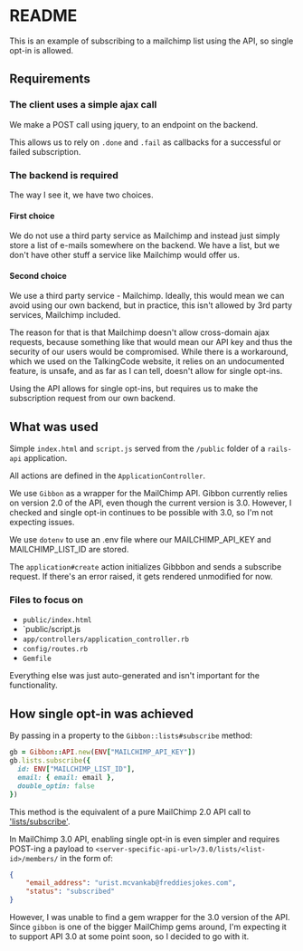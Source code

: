 # README

This is an example of subscribing to a mailchimp list using the API, so single opt-in is allowed.

## Requirements

### The client uses a simple ajax call

We make a POST call using jquery, to an endpoint on the backend.

This allows us to rely on `.done` and `.fail` as callbacks for a successful or failed subscription.

### The backend is required

The way I see it, we have two choices.

#### First choice

We do not use a third party service as Mailchimp and instead just simply store a list of e-mails somewhere on the backend. We have a list, but we don't have other stuff a service like Mailchimp would offer us.

#### Second choice

We use a third party service - Mailchimp. Ideally, this would mean we can avoid using our own backend, but in practice, this isn't allowed by 3rd party services, Mailchimp included.

The reason for that is that Mailchimp doesn't allow cross-domain ajax requests, because something like that would mean our API key and thus the security of our users would be compromised. While there is a workaround, which we used on the TalkingCode website, it relies on an undocumented feature, is unsafe, and as far as I can tell, doesn't allow for single opt-ins.

Using the API allows for single opt-ins, but requires us to make the subscription request from our own backend.

## What was used

Simple `index.html` and `script.js` served from the `/public` folder of a `rails-api` application.

All actions are defined in the `ApplicationController`.

We use `Gibbon` as a wrapper for the MailChimp API. Gibbon currently relies on version 2.0 of the API, even though the current version is 3.0. However, I checked and single opt-in continues to be possible with 3.0, so I'm not expecting issues.

We use `dotenv` to use an .env file where our MAILCHIMP_API_KEY and MAILCHIMP_LIST_ID are stored.

The `application#create` action initializes Gibbbon and sends a subscribe request. If there's an error raised, it gets rendered unmodified for now.

### Files to focus on

* `public/index.html`
* `public/script.js
* `app/controllers/application_controller.rb`
* `config/routes.rb`
* `Gemfile`

Everything else was just auto-generated and isn't important for the functionality.

## How single opt-in was achieved

By passing in a property to the `Gibbon::lists#subscribe` method:

```Ruby
gb = Gibbon::API.new(ENV["MAILCHIMP_API_KEY"])
gb.lists.subscribe({
  id: ENV["MAILCHIMP_LIST_ID"],
  email: { email: email },
  double_optin: false
})
```

This method is the equivalent of a pure MailChimp 2.0 API call to ['lists/subscribe'](https://apidocs.mailchimp.com/api/2.0/lists/subscribe.php).

In MailChimp 3.0 API, enabling single opt-in is even simpler and requires POST-ing a payload to `<server-specific-api-url>/3.0/lists/<list-id>/members/` in the form of:

```JSON
{
    "email_address": "urist.mcvankab@freddiesjokes.com",
    "status": "subscribed"
}
```

However, I was unable to find a gem wrapper for the 3.0 version of the API. Since `gibbon` is one of the bigger MailChimp gems around, I'm expecting it to support API 3.0 at some point soon, so I decided to go with it.